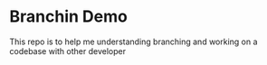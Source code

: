 # Branchin Demo
This repo is to help me understanding branching and working on a codebase with other developer
